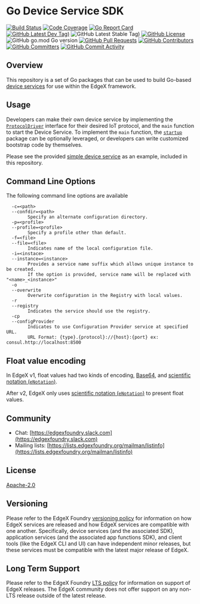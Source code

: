 # Go Device Service SDK
[![Build Status](https://jenkins.edgexfoundry.org/view/EdgeX%20Foundry%20Project/job/edgexfoundry/job/device-sdk-go/job/main/badge/icon)](https://jenkins.edgexfoundry.org/view/EdgeX%20Foundry%20Project/job/edgexfoundry/job/device-sdk-go/job/main/) [![Code Coverage](https://codecov.io/gh/edgexfoundry/device-sdk-go/branch/main/graph/badge.svg?token=NoUXyBZgt6)](https://codecov.io/gh/edgexfoundry/device-sdk-go) [![Go Report Card](https://goreportcard.com/badge/github.com/edgexfoundry/device-sdk-go)](https://goreportcard.com/report/github.com/edgexfoundry/device-sdk-go) [![GitHub Latest Dev Tag)](https://img.shields.io/github/v/tag/edgexfoundry/device-sdk-go?include_prereleases&sort=semver&label=latest-dev)](https://github.com/edgexfoundry/device-sdk-go/tags) ![GitHub Latest Stable Tag)](https://img.shields.io/github/v/tag/edgexfoundry/device-sdk-go?sort=semver&label=latest-stable) [![GitHub License](https://img.shields.io/github/license/edgexfoundry/device-sdk-go)](https://choosealicense.com/licenses/apache-2.0/) ![GitHub go.mod Go version](https://img.shields.io/github/go-mod/go-version/edgexfoundry/device-sdk-go) [![GitHub Pull Requests](https://img.shields.io/github/issues-pr-raw/edgexfoundry/device-sdk-go)](https://github.com/edgexfoundry/device-sdk-go/pulls) [![GitHub Contributors](https://img.shields.io/github/contributors/edgexfoundry/device-sdk-go)](https://github.com/edgexfoundry/device-sdk-go/contributors) [![GitHub Committers](https://img.shields.io/badge/team-committers-green)](https://github.com/orgs/edgexfoundry/teams/device-sdk-go-committers/members) [![GitHub Commit Activity](https://img.shields.io/github/commit-activity/m/edgexfoundry/device-sdk-go)](https://github.com/edgexfoundry/device-sdk-go/commits)


## Overview

This repository is a set of Go packages that can be used to build Go-based [device services](https://docs.edgexfoundry.org/1.2/microservices/device/Ch-DeviceServices/) for use within the EdgeX framework.

## Usage

Developers can make their own device service by implementing the [`ProtocolDriver`](https://github.com/edgexfoundry/device-sdk-go/blob/master/pkg/models/protocoldriver.go) interface for their desired IoT protocol, and the `main` function to start the Device Service. To implement the `main` function, the [`startup`](https://github.com/edgexfoundry/device-sdk-go/tree/master/pkg/startup) package can be optionally leveraged, or developers can write customized bootstrap code by themselves.

Please see the provided [simple device service](https://github.com/edgexfoundry/device-sdk-go/tree/master/example) as an example, included in this repository.

## Command Line Options

The following command line options are available

```text
  -c=<path>
  --confdir=<path>
        Specify an alternate configuration directory.
  -p=<profile>
  --profile=<profile>
        Specify a profile other than default.
  -f=<file>
  --file=<file>
        Indicates name of the local configuration file.
  -i=<instace>
  --instance=<instance>
        Provides a service name suffix which allows unique instance to be created.
        If the option is provided, service name will be replaced with "<name>_<instance>"
  -o
  --overwrite
        Overwrite configuration in the Registry with local values.
  -r
  --registry
        Indicates the service should use the registry.
  -cp
  --configProvider
        Indicates to use Configuration Provider service at specified URL.
        URL Format: {type}.{protocol}://{host}:{port} ex: consul.http://localhost:8500
```

## Float value encoding

In EdgeX v1, float values had two kinds of encoding, [Base64](#base64), and [scientific notation (`eNotation`)](#scientific-notation-e-notation).

After v2, EdgeX only uses [scientific notation (`eNotation`)](#scientific-notation-e-notation) to present float values.

## Community

- Chat: [https://edgexfoundry.slack.com](https://edgexfoundry.slack.com)
- Mailing lists: [https://lists.edgexfoundry.org/mailman/listinfo](https://lists.edgexfoundry.org/mailman/listinfo)

## License

[Apache-2.0](LICENSE)

## Versioning

Please refer to the EdgeX Foundry [versioning policy](https://wiki.edgexfoundry.org/pages/viewpage.action?pageId=21823969) for information on how EdgeX services are released and how EdgeX services are compatible with one another.  Specifically, device services (and the associated SDK), application services (and the associated app functions SDK), and client tools (like the EdgeX CLI and UI) can have independent minor releases, but these services must be compatible with the latest major release of EdgeX.

## Long Term Support

Please refer to the EdgeX Foundry [LTS policy](https://wiki.edgexfoundry.org/display/FA/Long+Term+Support) for information on support of EdgeX releases. The EdgeX community does not offer support on any non-LTS release outside of the latest release.